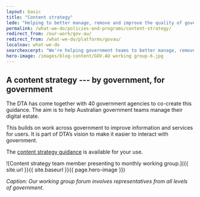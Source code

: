 ```yaml
---
layout: basic
title: "Content strategy"
lede: "Helping to better manage, remove and improve the quality of government content so that online information is simpler and clearer."
permalink: /what-we-do/policies-and-programs/content-strategy/
redirect_from: /our-work/gov-au/
redirect_from: /what-we-do/platforms/govau/
localnav: what-we-do
searchexcerpt: "We're helping government teams to better manage, remove and improve the quality of government content so that it’s simpler, clearer and faster."
hero-image: /images/blog-content/GOV.AU working group-6.jpg
---
```


## A content strategy --- by government, for government

The DTA has come together with 40  government agencies to co-create this guidance. The aim is to help Australian government teams manage their digital estate.

This builds on work across government to improve information and services for users. It is part of DTA’s vision to make it easier to interact with government.

The [content strategy guidance](https://guides.service.gov.au/content-strategy/) is available for your use.

![Content strategy team member presenting to monthly working group.]({{ site.url }}{{ site.baseurl }}{{ page.hero-image }})

*Caption: Our working group forum involves representatives from all levels of government.*
